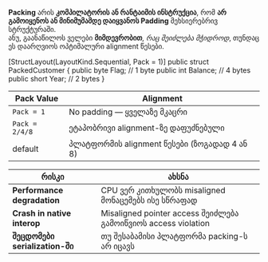 **Packing** არის **კომპილატორის ან რანტაიმის ინსტრუქცია**, რომ **არ გამოიყენოს ან მინიმუმამდე დაიყვანოს Padding** მეხსიერებრივ სტრუქტურაში.  
ანუ, გაანაწილოს ველები **მიმდევრობით**, _რაც შეიძლება მჭიდროდ_, თუნდაც ეს დაარღვიოს ოპტიმალური alignment წესები.


[StructLayout(LayoutKind.Sequential, Pack = 1)]
public struct PackedCustomer {
    public byte Flag;         // 1 byte
    public int Balance;       // 4 bytes
    public short Year;        // 2 bytes
}

| Pack Value     | Alignment                                    |
| -------------- | -------------------------------------------- |
| `Pack = 1`     | No padding — ყველაზე მკაცრი                  |
| `Pack = 2/4/8` | ეტაპობრივი alignment-ზე დაფუძნებული          |
| default        | პლატფორმის alignment წესები (ზოგადად 4 ან 8) |

| რისკი                          | ახსნა                                                          |
| ------------------------------ | -------------------------------------------------------------- |
| **Performance degradation**    | CPU ვერ კითხულობს misaligned მონაცემებს ისე სწრაფად            |
| **Crash in native interop**    | Misaligned pointer access შეიძლება გამოიწვიოს access violation |
| **შეცდომები serialization-ში** | თუ შესაბამისი პლატფორმა packing-ს არ იცავს                     |
